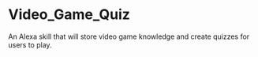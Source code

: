 # Video_Game_Quiz
An Alexa skill that will store video game knowledge and create quizzes for users to play.

